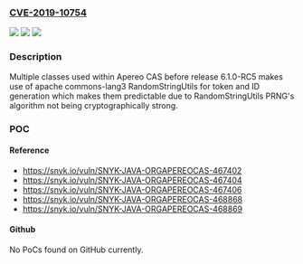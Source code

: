 ### [CVE-2019-10754](https://cve.mitre.org/cgi-bin/cvename.cgi?name=CVE-2019-10754)
![](https://img.shields.io/static/v1?label=Product&message=Apereo%20CAS&color=blue)
![](https://img.shields.io/static/v1?label=Version&message=All%20versions%20prior%20to%20version%206.1.0-RC5%20&color=brightgreen)
![](https://img.shields.io/static/v1?label=Vulnerability&message=Insecure%20Randomness&color=brightgreen)

### Description

Multiple classes used within Apereo CAS before release 6.1.0-RC5 makes use of apache commons-lang3 RandomStringUtils for token and ID generation which makes them predictable due to RandomStringUtils PRNG's algorithm not being cryptographically strong.

### POC

#### Reference
- https://snyk.io/vuln/SNYK-JAVA-ORGAPEREOCAS-467402
- https://snyk.io/vuln/SNYK-JAVA-ORGAPEREOCAS-467404
- https://snyk.io/vuln/SNYK-JAVA-ORGAPEREOCAS-467406
- https://snyk.io/vuln/SNYK-JAVA-ORGAPEREOCAS-468868
- https://snyk.io/vuln/SNYK-JAVA-ORGAPEREOCAS-468869

#### Github
No PoCs found on GitHub currently.


